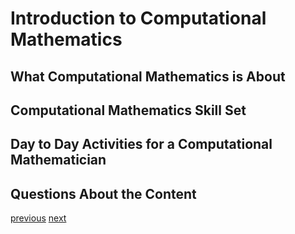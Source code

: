 # Introduction to Computational Mathematics

## What Computational Mathematics is About

## Computational Mathematics Skill Set

## Day to Day Activities for a Computational Mathematician 

## Questions About the Content

[previous](./contentFile01) [next](https://jvkoebbe.github.io/math4610/chapter01/contentFile02)
